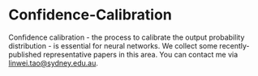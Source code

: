 # Confidence-Calibration
Confidence calibration - the process to calibrate the output probability distribution - is essential for neural networks. We collect some recently-published representative papers in this area. You can contact me via linwei.tao@sydney.edu.au.
